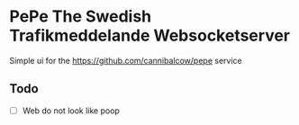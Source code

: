 # PePe The Swedish Trafikmeddelande Websocketserver

Simple ui for the https://github.com/cannibalcow/pepe service

## Todo

- [ ] Web do not look like poop
